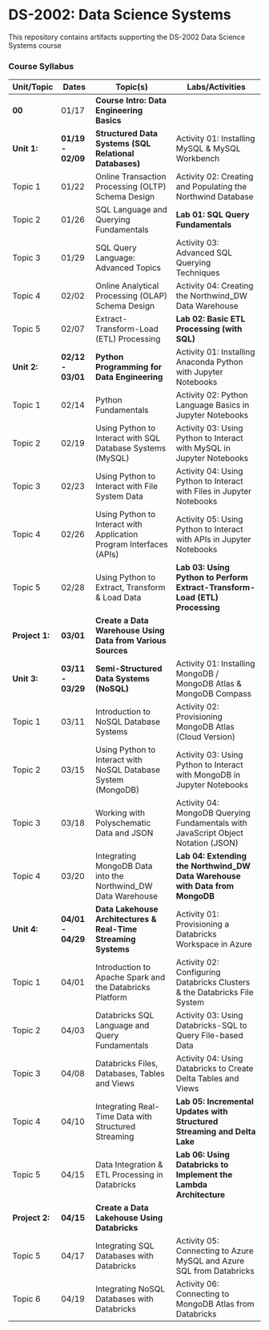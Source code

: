 # DS-2002: Data Science Systems
This repository contains artifacts supporting the DS-2002 Data Science Systems course

### Course Syllabus 

| Unit/Topic  | Dates | Topic(s)   | Labs/Activities |
| ----------- | ----- | ---------- | --------------- |
| **00**      | 01/17 | **Course Intro: Data Engineering Basics** | |
| **Unit 1:** | **01/19 - 02/09** | **Structured Data Systems (SQL Relational Databases)** | Activity 01: Installing MySQL & MySQL Workbench |
| Topic 1 | 01/22 | Online Transaction Processing (OLTP) Schema Design | Activity 02: Creating and Populating the Northwind Database |
| Topic 2 | 01/26 | SQL Language and Querying Fundamentals             | **Lab 01: SQL Query Fundamentals** |
| Topic 3 | 01/29 | SQL Query Language: Advanced Topics                | Activity 03: Advanced SQL Querying Techniques |
| Topic 4 | 02/02 | Online Analytical Processing (OLAP) Schema Design  | Activity 04: Creating the Northwind_DW Data Warehouse |
| Topic 5 | 02/07 | Extract-Transform-Load (ETL) Processing            | **Lab 02: Basic ETL Processing (with SQL)** |
| **Unit 2:** | **02/12 - 03/01** | **Python Programming for Data Engineering** | Activity 01: Installing Anaconda Python with Jupyter Notebooks|
| Topic 1 | 02/14 | Python Fundamentals                                         | Activity 02: Python Language Basics in Jupyter Notebooks |
| Topic 2 | 02/19 | Using Python to Interact with SQL Database Systems (MySQL)  | Activity 03: Using Python to Interact with MySQL in Jupyter Notebooks |
| Topic 3 | 02/23 | Using Python to Interact with File System Data              | Activity 04: Using Python to Interact with Files in Jupyter Notebooks |
| Topic 4 | 02/26 | Using Python to Interact with Application Program Interfaces (APIs) | Activity 05: Using Python to Interact with APIs in Jupyter Notebooks |
| Topic 5 | 02/28 | Using Python to Extract, Transform & Load Data            | **Lab 03: Using Python to Perform Extract-Transform-Load (ETL) Processing** |
| **Project 1:** | **03/01** | **Create a Data Warehouse Using Data from Various Sources** | |
| **Unit 3:** | **03/11 - 03/29** | **Semi-Structured Data Systems (NoSQL)**      | Activity 01: Installing MongoDB / MongoDB Atlas & MongoDB Compass|
| Topic 1 | 03/11 | Introduction to NoSQL Database Systems                        | Activity 02: Provisioning MongoDB Atlas (Cloud Version) |
| Topic 2 | 03/15 | Using Python to Interact with NoSQL Database System (MongoDB) | Activity 03: Using Python to Interact with MongoDB in Jupyter Notebooks |
| Topic 3 | 03/18 | Working with Polyschematic Data and JSON                      | Activity 04: MongoDB Querying Fundamentals with JavaScript Object Notation (JSON) |
| Topic 4 | 03/20 | Integrating MongoDB Data into the Northwind_DW Data Warehouse | **Lab 04: Extending the Northwind_DW Data Warehouse with Data from MongoDB** |
| **Unit 4:** | **04/01 - 04/29** | **Data Lakehouse Architectures & Real-Time Streaming Systems** | Activity 01: Provisioning a Databricks Workspace in Azure |
| Topic 1 | 04/01 | Introduction to Apache Spark and  the Databricks Platform | Activity 02: Configuring Databricks Clusters & the Databricks File System |
| Topic 2 | 04/03 | Databricks SQL Language and Query Fundamentals | Activity 03: Using Databricks-SQL to Query File-based Data |
| Topic 3 | 04/08 | Databricks Files, Databases, Tables and Views | Activity 04: Using Databricks to Create Delta Tables and Views |
| Topic 4 | 04/10 | Integrating Real-Time Data with Structured Streaming | **Lab 05: Incremental Updates with Structured Streaming and Delta Lake** |
| Topic 5 | 04/15 | Data Integration & ETL Processing in Databricks | **Lab 06: Using Databricks to Implement the Lambda Architecture** |
| **Project 2:** | **04/15** | **Create a Data Lakehouse Using Databricks** | |
| Topic 5 | 04/17 | Integrating SQL Databases with Databricks | Activity 05: Connecting to Azure MySQL and Azure SQL from Databricks |
| Topic 6 | 04/19 | Integrating NoSQL Databases with Databricks | Activity 06: Connecting to MongoDB Atlas from Databricks |

